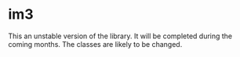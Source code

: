 # im3

This an unstable version of the library. It will be completed during the coming months. The classes are likely to be changed.
